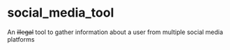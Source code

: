 # social_media_tool
An ~~illegal~~ tool to gather information about a user from multiple social media platforms

